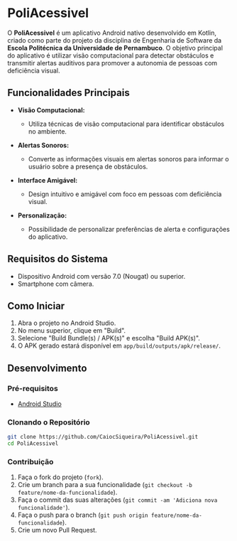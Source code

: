 # PoliAcessivel

O **PoliAcessivel** é um aplicativo Android nativo desenvolvido em Kotlin, criado como parte do projeto da disciplina de Engenharia de Software da **Escola Politécnica da Universidade de Pernambuco**. O objetivo principal do aplicativo é utilizar visão computacional para detectar obstáculos e transmitir alertas auditivos para promover a autonomia de pessoas com deficiência visual.

## Funcionalidades Principais

- **Visão Computacional:**
  - Utiliza técnicas de visão computacional para identificar obstáculos no ambiente.

- **Alertas Sonoros:**
  - Converte as informações visuais em alertas sonoros para informar o usuário sobre a presença de obstáculos.

- **Interface Amigável:**
  - Design intuitivo e amigável com foco em pessoas com deficiência visual.

- **Personalização:**
  - Possibilidade de personalizar preferências de alerta e configurações do aplicativo.

## Requisitos do Sistema

- Dispositivo Android com versão 7.0 (Nougat) ou superior.
- Smartphone com câmera.

## Como Iniciar

1. Abra o projeto no Android Studio.
2. No menu superior, clique em "Build".
3. Selecione "Build Bundle(s) / APK(s)" e escolha "Build APK(s)".
4. O APK gerado estará disponível em `app/build/outputs/apk/release/`.

## Desenvolvimento

### Pré-requisitos

- [Android Studio](https://developer.android.com/studio)

### Clonando o Repositório

```bash
git clone https://github.com/CaiocSiqueira/PoliAcessivel.git
cd PoliAcessivel
```

### Contribuição

1. Faça o fork do projeto (`fork`).
2. Crie um branch para a sua funcionalidade (`git checkout -b feature/nome-da-funcionalidade`).
3. Faça o commit das suas alterações (`git commit -am 'Adiciona nova funcionalidade'`).
4. Faça o push para o branch (`git push origin feature/nome-da-funcionalidade`).
5. Crie um novo Pull Request.
